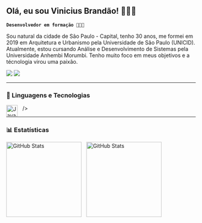 ## Olá, eu sou Vinicius Brandão! 🙋🏻‍♂️

**`Desenvolvedor em formação 👨🏻‍💻`**

Sou natural da cidade de São Paulo - Capital, tenho 30 anos, me formei em 2019 em Arquitetura e Urbanismo pela Universidade de São Paulo (UNICID). Atualmente, estou cursando Análise e Desenvolvimento de Sistemas pela Universidade Anhembi Morumbi. Tenho muito foco em meus objetivos e a técnologia virou uma paixão.


<a href="https://www.instagram.com/viniibrandao/" target="_blank"><img src="https://img.shields.io/badge/-Instagram-%23E4405F?style=for-the-badge&logo=instagram&logoColor=white" target="_blank"></a>
<a href="https://www.linkedin.com/in/vinicius-brandão-23bb90128/" target="_blank"><img src="https://img.shields.io/badge/-LinkedIn-%230077B5?style=for-the-badge&logo=linkedin&logoColor=white" target="_blank"></a> 

  </a>
</p>

---


### 🤖 Linguagens e Tecnologias


/>
<img 
    align="left" 
    alt="JavaScript" 
    title="JavaScript"
    width="30px" 
    style="padding-right: 10px;" 
    src="https://cdn.jsdelivr.net/gh/devicons/devicon@latest/icons/javascript/javascript-original.svg" 
/>
  </a>
</p>

---



### 📊 Estatísticas

<p>
  <img 
    align="left" 
    alt="GitHub Stats" 
    height="200" 
    style="padding-right: 10px;" 
    src="https://github-readme-stats.vercel.app/api?username=Vinicius-Brandao10&show_icons=true&theme=tokyonight&include_all_commits=true&locale=pt-br" 
  />

<img 
      align="left" 
      alt="GitHub Stats" 
      height="200" 
      src="https://github-readme-stats.vercel.app/api/top-langs/?username=Vinicius-Brandao10&theme=tokyonight&layout=compact&custom_title=Tecnologias&langs_count=9" 
  />

</p>


